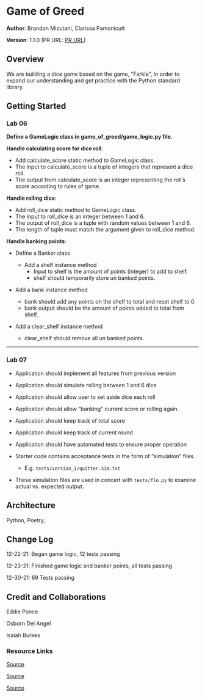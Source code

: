# Game of Greed

**Author**: Brandon Mizutani, Clarissa Pamonicutt

**Version**: 1.1.0 (PR URL: [PR URL](https://github.com/bran2miz/game-of-greed/pull/4))
<!-- (increment the patch/fix version number if you make more commits past your first submission) -->

## Overview
<!-- Provide a high level overview of what this application is and why you are building it, beyond the fact that it's an assignment for this class. (i.e. What's your problem domain?) -->

We are building a dice game based on the game, "Farkle", in order to expand our understanding and get practice with the Python standard library.

## Getting Started
<!-- What are the steps that a user must take in order to build this app on their own machine and get it running? -->

### Lab 06

**Define a GameLogic class in game_of_greed/game_logic.py file.**

**Handle calculating score for dice roll**:

- Add calculate_score static method to GameLogic class.
- The input to calculate_score is a tuple of integers that represent a dice roll.
- The output from calculate_score is an integer representing the roll’s score according to rules of game.

**Handle rolling dice**:

- Add roll_dice static method to GameLogic class.
- The input to roll_dice is an integer between 1 and 6.
- The output of roll_dice is a tuple with random values between 1 and 6.
- The length of tuple must match the argument given to roll_dice method.

**Handle banking points**:

- Define a Banker class
  - Add a shelf instance method
    - Input to shelf is the amount of points (integer) to add to shelf.
    - shelf should temporarily store un banked points.

- Add a bank instance method

  - bank should add any points on the shelf to total and reset shelf to 0.
  - bank output should be the amount of points added to total from shelf.  

- Add a clear_shelf instance method
  - clear_shelf should remove all un banked points.

---

### Lab 07

- Application should implement all features from previous version
- Application should simulate rolling between 1 and 6 dice
- Application should allow user to set aside dice each roll
- Application should allow “banking” current score or rolling again.
- Application should keep track of total score
- Application should keep track of current round
- Application should have automated tests to ensure proper operation

- Starter code contains acceptance tests in the form of “simulation” files.
  - E.g. `tests/version_1/quitter.sim.txt`
- These simulation files are used in concert with `tests/flo.py` to examine actual vs. expected output.

## Architecture
<!-- Provide a detailed description of the application design. What technologies (languages, libraries, etc) you're using, and any other relevant design information. -->
Python, Poetry,

## Change Log

<!-- Use this area to document the iterative changes made to your application as each feature is successfully implemented. Use time stamps. Here's an example:

01-01-2001 4:59pm - Application now has a fully-functional express server, with a GET route for the location resource. -->

12-22-21: Began game logic, 12 tests passing

12-23-21: Finished game logic and banker points, all tests passing

12-30-21: 69 Tests passing

## Credit and Collaborations
<!-- Give credit (and a link) to other people or resources that helped you build this application. -->

Eddie Ponce

Osborn Del Angel

Isaiah Burkes

### Resource Links

[Source](https://stackoverflow.com/questions/12229064/mapping-over-values-in-a-python-dictionary)

[Source](https://docs.python.org/3/library/collections.html)

[Source](https://en.wikipedia.org/wiki/Dice_10000)

